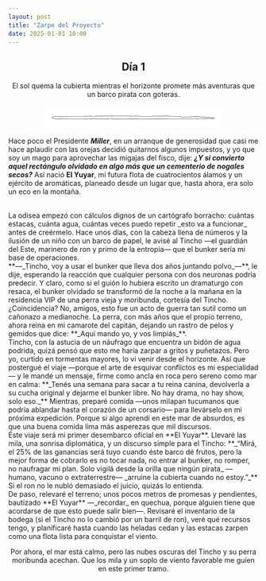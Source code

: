 ```yaml
---
layout: post
title: "Zarpe del Proyecto"
date: 2025-01-01 10:00
---
```

<div style="text-align: center;">
  <h2>Día 1</h2>
  <p>El sol quema la cubierta mientras el horizonte promete más aventuras que un barco pirata con goteras.</p>
</div>

<img src="/assets/images/separador.png" alt="Separador" style="display: block; margin: 20px auto;">

Hace poco el Presidente **_Miller_**, en un arranque de generosidad que casi me hace aplaudir con las orejas decidió quitarnos algunos impuestos, y yo que soy un mago para aprovechar las migajas del fisco, dije: **_¿Y si convierto aquel rectángulo olvidado en algo más que un cementerio de nogales secos?_** Así nació **El Yuyar**, mi futura flota de cuatrocientos álamos y un ejército de aromáticas, planeado desde un lugar que, hasta ahora, era solo un eco en la montaña.

<br>
La odisea empezó con cálculos dignos de un cartógrafo borracho: cuántas estacas, cuánta agua, cuántas veces puedo repetir _esto va a funcionar_ antes de creérmelo. Hace unos días, con la cabeza llena de números y la ilusión de un niño con un barco de papel, le avisé al Tincho —el guardián del Este, marinero de ron y primo de la entropía— que el bunker sería mi base de operaciones.

<br>
**—_Tincho, voy a usar el bunker que lleva dos años juntando polvo_—**, le dije, esperando la reacción que cualquier persona con dos neuronas podría predecir. Y claro, como si el guión lo hubiera escrito un dramaturgo con resaca, el bunker olvidado se transformó de la noche a la mañana en la residencia VIP de una perra vieja y moribunda, cortesía del Tincho. ¿Coincidencia? No, amigos, esto fue un acto de guerra tan sutil como un cañonazo a medianoche. La perra, con más años que el propio terreno, ahora reina en mi camarote del capitán, dejando un rastro de pelos y gemidos que dice: **_Aquí mando yo, y vos limpiás_**.

<br>
Tincho, con la astucia de un náufrago que encuentra un bidón de agua podrida, quizá pensó que esto me haría zarpar a gritos y puñetazos. Pero yo, curtido en tormentas mayores, lo vi venir desde el horizonte. Así que postergué el viaje —porque el arte de esquivar conflictos es mi especialidad— y le mandé un mensaje, firme como ancla en roca pero sereno como mar en calma: **_Tenés una semana para sacar a tu reina canina, devolverla a su cucha original y dejarme el bunker libre. No hay drama, no hay show, solo eso._** Mientras, preparé comida —unos milapan tucumanos que podría ablandar hasta el corazón de un corsario— para llevárselo en mi próxima expedición. Porque si algo aprendí en este mar de absurdos, es que una buena comida lima más asperezas que mil discursos.

<br>
Éste viaje será mi primer desembarco oficial en **El Yuyar**. Llevaré las mila, una sonrisa diplomática, y un discurso simple para el Tincho:  
**_“Mirá, el 25% de las ganancias será tuyo cuando éste barco dé frutos, pero la mejor forma de cobrarlo es no tocar nada, no entrar al bunker, no romper, no naufragar mi plan. Solo vigilá desde la orilla que ningún pirata_ —humano, vacuno o extraterrestre— _arruine la cubierta cuando no estoy.”_** Si el ron no le nubló demasiado el juicio, quizás lo entienda.

<br>
De paso, relevaré el terreno; unos pocos metros de promesas y pendientes, bautizado **El Yuyar** —_recordar_ en quechua, porque alguien tiene que acordarse de que esto puede salir bien—. Revisaré el inventario de la bodega (si el Tincho no lo cambió por un barril de ron), veré qué recursos tengo, y planificaré hasta cuando las heladas cedan y las estacas zarpen como una flota lista para conquistar el viento.

<div style="text-align: center;">
  <p>Por ahora, el mar está calmo, pero las nubes oscuras del Tincho y su perra moribunda acechan. Que los mila y un soplo de viento favorable me guíen en este primer tramo.</p>
</div>

